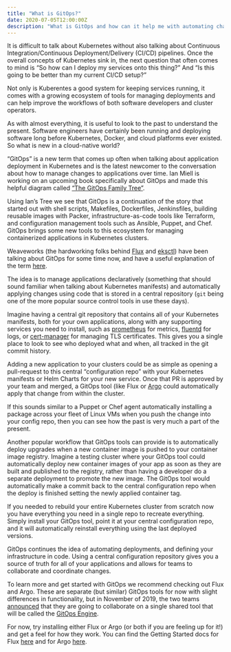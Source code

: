 ```yaml
---
title: "What is GitOps?"
date: 2020-07-05T12:00:00Z
description: "What is GitOps and how can it help me with automating changes to my Kubernetes clisters?"
---
```


It is difficult to talk about Kubernetes without also talking about Continuous Integration/Continuous Deployment/Delivery (CI/CD) pipelines. Once the overall concepts of Kubernetes sink in, the next question that often comes to mind is “So how can I deploy my services onto this thing?” And “Is this going to be better than my current CI/CD setup?” 

Not only is Kuberentes a good system for keeping services running, it comes with a growing ecosystem of tools for managing deployments and can help improve the workflows of both software developers and cluster operators.

As with almost everything, it is useful to look to the past to understand the present. Software engineers have certainly been running and deploying software long before Kubernetes, Docker, and cloud platforms ever existed. So what is new in a cloud-native world? 

“GitOps” is a new term that comes up often when talking about application deployment in Kubernetes and is the latest newcomer to the conversation about how to manage changes to applications over time. Ian Miell is working on an upcoming book specifically about GitOps and made this helpful diagram called [“The GitOps Family Tree”](https://twitter.com/ianmiell/status/1278330015529254912).

Using Ian’s Tree we see that GitOps is a continuation of the story that started out with shell scripts, Makefiles, Dockerfiles, Jenkinsfiles, building reusable images with Packer, infrastructure-as-code tools like Terraform, and configuration management tools such as Ansible, Puppet, and Chef. GitOps brings some new tools to this ecosystem for managing containerized applications in Kubernetes clusters.

Weaveworks (the hardworking folks behind [Flux](https://github.com/fluxcd/flux) and [eksctl](https://github.com/weaveworks/eksctl)) have been talking about GitOps for some time now, and have a useful explanation of the term [here](https://www.weave.works/technologies/gitops/). 

The idea is to manage applications declaratively (something that should sound familiar when talking about Kubernetes manifests) and automatically applying changes using code that is stored in a central repository (`git` being one of the more popular source control tools in use these days).

Imagine having a central git repository that contains all of your Kubernetes manifests, both for your own applications, along with any supporting services you need to install, such as [prometheus](https://prometheus.io/) for metrics, [fluentd](https://www.fluentd.org/) for logs, or [cert-manager](https://github.com/jetstack/cert-manager) for managing TLS certificates. This gives you a single place to look to see who deployed what and when, all tracked in the git commit history.

Adding a new application to your clusters could be as simple as opening a pull-request to this central “configuration repo” with your Kubernetes manifests or Helm Charts for your new service. Once that PR is approved by your team and merged, a GitOps tool (like Flux or [Argo](https://argoproj.github.io/argo-cd/) could automatically apply that change from within the cluster.

If this sounds similar to a Puppet or Chef agent automatically installing a package across your fleet of Linux VMs when you push the change into your config repo, then you can see how the past is very much a part of the present.

Another popular workflow that GitOps tools can provide is to automatically deploy upgrades when a new container image is pushed to your container image registry. Imagine a testing cluster where your GitOps tool could automatically deploy new container images of your app as soon as they are built and published to the registry, rather than having a developer do a separate deployment to promote the new image. The GitOps tool would automatically make a commit back to the central configuration repo when the deploy is finished setting the newly applied container tag.

If you needed to rebuild your entire Kubernetes cluster from scratch now you have everything you need in a single repo to recreate everything. Simply install your GitOps tool, point it at your central configuration repo, and it will automatically reinstall everything using the last deployed versions.

GitOps continues the idea of automating deployments, and defining your infrastructure in code. Using a central configuration repository gives you a source of truth for all of your applications and allows for teams to collaborate and coordinate changes.

To learn more and get started with GitOps we recommend checking out Flux and Argo.  These are separate (but similar) GitOps tools for now with slight differences in functionality, but in November of 2019, the two teams [announced](https://www.weave.works/blog/argo-flux-join-forces) that they are going to collaborate on a single shared tool that will be called the [GitOps Engine](https://github.com/argoproj/gitops-engine). 

For now, try installing either Flux or Argo (or both if you are feeling up for it!) and get a feel for how they work. You can find the Getting Started docs for Flux [here](https://docs.fluxcd.io/en/1.18.0/tutorials/get-started.html) and for Argo [here](https://argoproj.github.io/argo/quick-start/).
